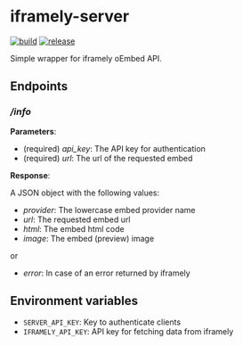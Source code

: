 # iframely-server

[![build](https://github.com/emgag/iframely-server/actions/workflows/build.yml/badge.svg)](https://github.com/emgag/iframely-server/actions/workflows/build.yml)
[![release](https://github.com/emgag/iframely-server/actions/workflows/release.yml/badge.svg)](https://github.com/emgag/iframely-server/actions/workflows/release.yml)

Simple wrapper for iframely oEmbed API.

## Endpoints

### _/info_

**Parameters**:

- (required) _api_key_: The API key for authentication
- (required) _url_: The url of the requested embed

**Response**:

A JSON object with the following values:

- _provider_: The lowercase embed provider name
- _url_: The requested embed url
- _html_: The embed html code
- _image_: The embed (preview) image

or 

- _error_: In case of an error returned by iframely

## Environment variables

- `SERVER_API_KEY`: Key to authenticate clients
- `IFRAMELY_API_KEY`: API key for fetching data from iframely
